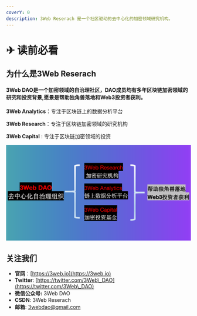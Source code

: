 ```yaml
---
coverY: 0
description: 3Web Reserach 是一个社区驱动的去中心化的加密领域研究机构。
---
```


# ✈ 读前必看

## 为什么是3Web Reserach

#### 3Web DAO是一个加密领域的自治理社区，DAO成员均有多年区块链加密领域的研究和投资背景,愿景是帮助独角兽落地和Web3投资者获利。

**3Web Analytics**：专注于区块链上的数据分析平台

**3Web Research**：专注于区块链加密领域的研究机构

**3Web Capital** : 专注于区块链加密领域的投资

![](.gitbook/assets/gitbook.png)

## 关注我们

* **官网**：[https://3web.io](https://3web.io)
* **Twitter**: [https://twitter.com/3Web\_DAO](https://twitter.com/3Web\_DAO)
* **微信公众号:** 3Web DAO
* **CSDN**: 3Web Reserach
* **邮箱**: 3webdao@gmail.com

